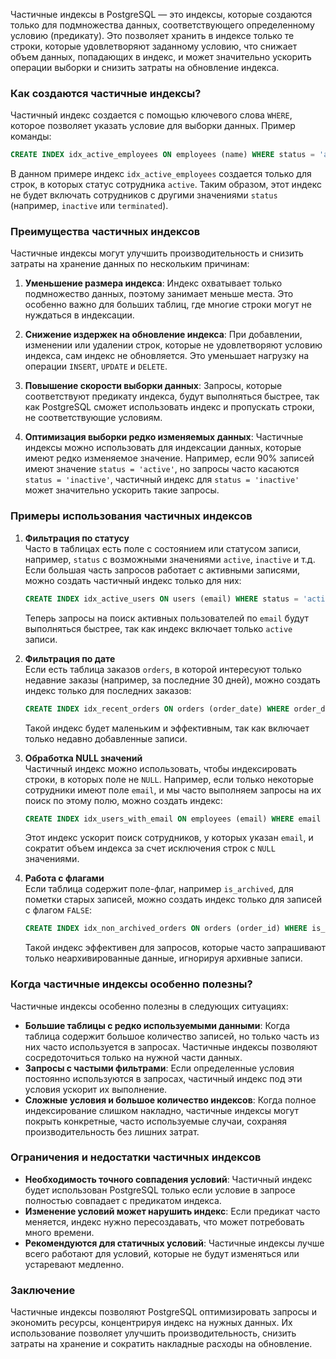 Частичные индексы в PostgreSQL — это индексы, которые создаются только для подмножества данных, соответствующего определенному условию (предикату). Это позволяет хранить в индексе только те строки, которые удовлетворяют заданному условию, что снижает объем данных, попадающих в индекс, и может значительно ускорить операции выборки и снизить затраты на обновление индекса.

### Как создаются частичные индексы?

Частичный индекс создается с помощью ключевого слова `WHERE`, которое позволяет указать условие для выборки данных. Пример команды:

```sql
CREATE INDEX idx_active_employees ON employees (name) WHERE status = 'active';
```

В данном примере индекс `idx_active_employees` создается только для строк, в которых статус сотрудника `active`. Таким образом, этот индекс не будет включать сотрудников с другими значениями `status` (например, `inactive` или `terminated`).

### Преимущества частичных индексов

Частичные индексы могут улучшить производительность и снизить затраты на хранение данных по нескольким причинам:

1. **Уменьшение размера индекса**: Индекс охватывает только подмножество данных, поэтому занимает меньше места. Это особенно важно для больших таблиц, где многие строки могут не нуждаться в индексации.

2. **Снижение издержек на обновление индекса**: При добавлении, изменении или удалении строк, которые не удовлетворяют условию индекса, сам индекс не обновляется. Это уменьшает нагрузку на операции `INSERT`, `UPDATE` и `DELETE`.

3. **Повышение скорости выборки данных**: Запросы, которые соответствуют предикату индекса, будут выполняться быстрее, так как PostgreSQL сможет использовать индекс и пропускать строки, не соответствующие условиям.

4. **Оптимизация выборки редко изменяемых данных**: Частичные индексы можно использовать для индексации данных, которые имеют редко изменяемое значение. Например, если 90% записей имеют значение `status = 'active'`, но запросы часто касаются `status = 'inactive'`, частичный индекс для `status = 'inactive'` может значительно ускорить такие запросы.

### Примеры использования частичных индексов

1. **Фильтрация по статусу**  
   Часто в таблицах есть поле с состоянием или статусом записи, например, `status` с возможными значениями `active`, `inactive` и т.д. Если большая часть запросов работает с активными записями, можно создать частичный индекс только для них:
   
   ```sql
   CREATE INDEX idx_active_users ON users (email) WHERE status = 'active';
   ```
   
   Теперь запросы на поиск активных пользователей по `email` будут выполняться быстрее, так как индекс включает только `active` записи.

2. **Фильтрация по дате**  
   Если есть таблица заказов `orders`, в которой интересуют только недавние заказы (например, за последние 30 дней), можно создать индекс только для последних заказов:

   ```sql
   CREATE INDEX idx_recent_orders ON orders (order_date) WHERE order_date > CURRENT_DATE - INTERVAL '30 days';
   ```

   Такой индекс будет маленьким и эффективным, так как включает только недавно добавленные записи.

3. **Обработка NULL значений**  
   Частичный индекс можно использовать, чтобы индексировать строки, в которых поле не `NULL`. Например, если только некоторые сотрудники имеют поле `email`, и мы часто выполняем запросы на их поиск по этому полю, можно создать индекс:

   ```sql
   CREATE INDEX idx_users_with_email ON employees (email) WHERE email IS NOT NULL;
   ```

   Этот индекс ускорит поиск сотрудников, у которых указан `email`, и сократит объем индекса за счет исключения строк с `NULL` значениями.

4. **Работа с флагами**  
   Если таблица содержит поле-флаг, например `is_archived`, для пометки старых записей, можно создать индекс только для записей с флагом `FALSE`:

   ```sql
   CREATE INDEX idx_non_archived_orders ON orders (order_id) WHERE is_archived = FALSE;
   ```

   Такой индекс эффективен для запросов, которые часто запрашивают только неархивированные данные, игнорируя архивные записи.

### Когда частичные индексы особенно полезны?

Частичные индексы особенно полезны в следующих ситуациях:

- **Большие таблицы с редко используемыми данными**: Когда таблица содержит большое количество записей, но только часть из них часто используется в запросах. Частичные индексы позволяют сосредоточиться только на нужной части данных.
- **Запросы с частыми фильтрами**: Если определенные условия постоянно используются в запросах, частичный индекс под эти условия ускорит их выполнение.
- **Сложные условия и большое количество индексов**: Когда полное индексирование слишком накладно, частичные индексы могут покрыть конкретные, часто используемые случаи, сохраняя производительность без лишних затрат.

### Ограничения и недостатки частичных индексов

- **Необходимость точного совпадения условий**: Частичный индекс будет использован PostgreSQL только если условие в запросе полностью совпадает с предикатом индекса.
- **Изменение условий может нарушить индекс**: Если предикат часто меняется, индекс нужно пересоздавать, что может потребовать много времени.
- **Рекомендуются для статичных условий**: Частичные индексы лучше всего работают для условий, которые не будут изменяться или устаревают медленно.

### Заключение

Частичные индексы позволяют PostgreSQL оптимизировать запросы и экономить ресурсы, концентрируя индекс на нужных данных. Их использование позволяет улучшить производительность, снизить затраты на хранение и сократить накладные расходы на обновление.